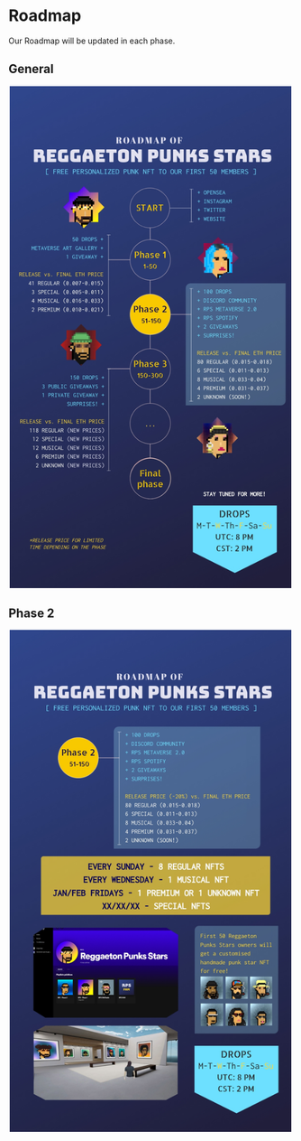 # Roadmap

Our Roadmap will be updated in each phase.

## General

<p float="left" align="center">
<img src="assets/rm1.jpg"
     width="500">
 </p>


## Phase 2 

<p float="left" align="center">
<img src="assets/rm3.jpg"
     width="500">
 </p>
